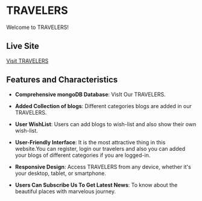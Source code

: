 # TRAVELERS

Welcome to TRAVELERS!

## Live Site

[Visit TRAVELERS](https://travel-blog-cf01e.web.app)

## Features and Characteristics

- **Comprehensive mongoDB Database**: VisIt Our TRAVELERS.
- **Added Collection of blogs**: Different categories blogs are added in our TRAVELERS.
- **User WishList**: Users can add blogs to wish-list and also show their own wish-list.
- **User-Friendly Interface**: It is the most attractive thing in this website.You can register, login our travelers and also you can added your blogs of different categories if you are logged-in.
- **Responsive Design**: Access TRAVELERS from any device, whether it's your desktop, tablet, or smartphone.

- **Users Can Subscribe Us To Get Latest News**: To know about the beautiful places with marvelous journey.
